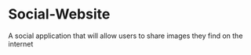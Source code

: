 # Social-Website
A social application that will allow users to share images they find on the internet
